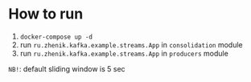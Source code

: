 # How to run
1. `docker-compose up -d`
2. run `ru.zhenik.kafka.example.streams.App` in `consolidation` module
3. run `ru.zhenik.kafka.example.streams.App` in `producers` module

`NB!`: default sliding window is 5 sec